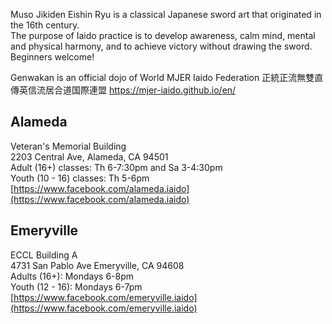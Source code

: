 Muso Jikiden Eishin Ryu is a classical Japanese sword art that originated in the 16th century.    
The purpose of Iaido practice is to develop awareness, calm mind, mental and physical harmony, and to achieve victory without drawing the sword.    
Beginners welcome!    

Genwakan is an official dojo of World MJER Iaido Federation 正統正流無雙直傳英信流居合道国際連盟 https://mjer-iaido.github.io/en/

## Alameda
Veteran's Memorial Building    
2203 Central Ave, Alameda, CA 94501    
Adult (16+) classes: Th 6-7:30pm and Sa 3-4:30pm    
Youth (10 - 16) classes: Th 5-6pm    
[https://www.facebook.com/alameda.iaido](https://www.facebook.com/alameda.iaido)

## Emeryville
ECCL Building A    
4731 San Pablo Ave Emeryville, CA 94608    
Adults (16+): Mondays 6-8pm    
Youth (12 - 16): Mondays 6-7pm    
[https://www.facebook.com/emeryville.iaido](https://www.facebook.com/emeryville.iaido)

